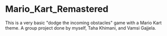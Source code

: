 # Mario_Kart_Remastered
This is a very basic "dodge the incoming obstacles" game with a Mario Kart theme. A group project done by myself, Taha Khimani, and Vamsi Gajjela.
